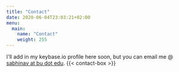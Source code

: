 ```yaml
---
title: "Contact"
date: 2020-06-04T23:03:21+02:00
menu:
  main:
    name: "Contact"
    weight: 255
---
```



I'll add in my keybase.io profile here soon, but you can email me @ [sabhinav at bu dot edu]().
{{< contact-box >}}